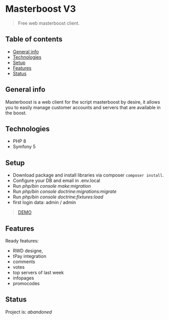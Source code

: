 # Masterboost V3
> Free web masterboost client.

## Table of contents
* [General info](#general-info)
* [Technologies](#technologies)
* [Setup](#setup)
* [Features](#features)
* [Status](#status)

## General info
Masterboost is a web client for the script masterboost by desire, it allows you to easily manage customer accounts and servers that are available in the boost.

## Technologies
* PHP 8
* Symfony 5

## Setup
* Download package and install libraries via composer `composer install`.
* Configure your DB and email in .env.local
* Run _php/bin console make:migration_
* Run _php/bin console doctrine:migrations:migrate_
* Run _php/bin console doctrine:fixtures:load_
* first login data: admin / admin
> [DEMO](https://boost.s89.eu) 

## Features

Ready features:
* RWD designe,
* tPay integration
* comments
* votes
* top servers of last week
* infopages
* promocodes

## Status
Project is: _abandoned_